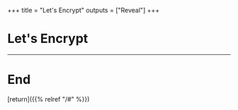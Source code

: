 
+++
title = "Let's Encrypt"
outputs = ["Reveal"]
+++

# Let's Encrypt

---

# End

[return]({{% relref "/#" %}})


